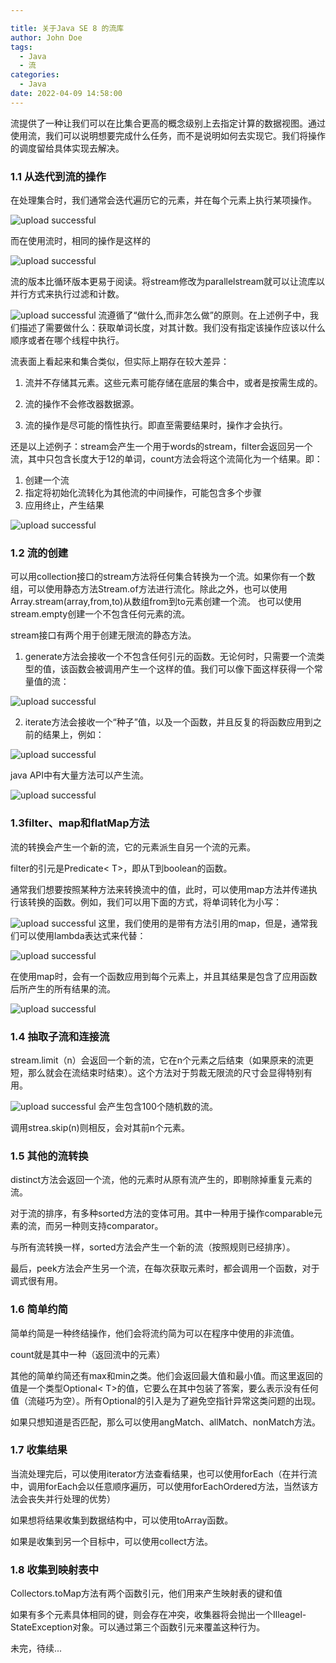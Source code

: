 ```yaml
---

title: 关于Java SE 8 的流库
author: John Doe
tags:
  - Java
  - 流
categories:
  - Java
date: 2022-04-09 14:58:00
---
```


流提供了一种让我们可以在比集合更高的概念级别上去指定计算的数据视图。通过使用流，我们可以说明想要完成什么任务，而不是说明如何去实现它。我们将操作的调度留给具体实现去解决。

### 1.1 从迭代到流的操作
在处理集合时，我们通常会迭代遍历它的元素，并在每个元素上执行某项操作。

 ![upload successful](../images/pasted-178.png)
 
 而在使用流时，相同的操作是这样的
 
 ![upload successful](../images/pasted-179.png)
 
流的版本比循环版本更易于阅读。将stream修改为parallelstream就可以让流库以并行方式来执行过滤和计数。

 ![upload successful](../images/pasted-180.png)
 流遵循了“做什么,而非怎么做”的原则。在上述例子中，我们描述了需要做什么：获取单词长度，对其计数。我们没有指定该操作应该以什么顺序或者在哪个线程中执行。
 
 流表面上看起来和集合类似，但实际上期存在较大差异：
 1. 流并不存储其元素。这些元素可能存储在底层的集合中，或者是按需生成的。
 
 2. 流的操作不会修改器数据源。
 
 3. 流的操作是尽可能的惰性执行。即直至需要结果时，操作才会执行。
 
 还是以上述例子：stream会产生一个用于words的stream，filter会返回另一个流，其中只包含长度大于12的单词，count方法会将这个流简化为一个结果。即：
 1. 创建一个流
 2. 指定将初始化流转化为其他流的中间操作，可能包含多个步骤
 3. 应用终止，产生结果
 
 ![upload successful](../images/pasted-181.png)
 
 ### 1.2 流的创建
 可以用collection接口的stream方法将任何集合转换为一个流。如果你有一个数组，可以使用静态方法Stream.of方法进行流化。除此之外，也可以使用Array.stream(array,from,to)从数组from到to元素创建一个流。
 也可以使用stream.empty创建一个不包含任何元素的流。
 
 stream接口有两个用于创建无限流的静态方法。
 1. generate方法会接收一个不包含任何引元的函数。无论何时，只需要一个流类型的值，该函数会被调用产生一个这样的值。我们可以像下面这样获得一个常量值的流：
 
 ![upload successful](../images/pasted-182.png)
 
 2. iterate方法会接收一个“种子”值，以及一个函数，并且反复的将函数应用到之前的结果上，例如：
 
 ![upload successful](../images/pasted-183.png)
 
 java API中有大量方法可以产生流。
  
 ![upload successful](../images/pasted-184.png)
 
 ### 1.3filter、map和flatMap方法
 流的转换会产生一个新的流，它的元素派生自另一个流的元素。
 
 filter的引元是Predicate< T>，即从T到boolean的函数。
  
  通常我们想要按照某种方法来转换流中的值，此时，可以使用map方法并传递执行该转换的函数。例如，我们可以用下面的方式，将单词转化为小写：
  
 ![upload successful](../images/pasted-185.png)
 这里，我们使用的是带有方法引用的map，但是，通常我们可以使用lambda表达式来代替：
 
 ![upload successful](../images/pasted-186.png)

在使用map时，会有一个函数应用到每个元素上，并且其结果是包含了应用函数后所产生的所有结果的流。

 ![upload successful](../images/pasted-187.png)
 
 ### 1.4 抽取子流和连接流
 stream.limit（n）会返回一个新的流，它在n个元素之后结束（如果原来的流更短，那么就会在流结束时结束）。这个方法对于剪裁无限流的尺寸会显得特别有用。

![upload successful](../images/pasted-189.png)
 会产生包含100个随机数的流。
 
 调用strea.skip(n)则相反，会对其前n个元素。
 
 ### 1.5 其他的流转换
 
 distinct方法会返回一个流，他的元素时从原有流产生的，即剔除掉重复元素的流。
 
 对于流的排序，有多种sorted方法的变体可用。其中一种用于操作comparable元素的流，而另一种则支持comparator。
 
 与所有流转换一样，sorted方法会产生一个新的流（按照规则已经排序）。
 
 最后，peek方法会产生另一个流，在每次获取元素时，都会调用一个函数，对于调式很有用。
 
 ### 1.6 简单约简
 
简单约简是一种终结操作，他们会将流约简为可以在程序中使用的非流值。

count就是其中一种（返回流中的元素）

其他的简单约简还有max和min之类。他们会返回最大值和最小值。而这里返回的值是一个类型Optional< T>的值，它要么在其中包装了答案，要么表示没有任何值（流碰巧为空）。所有Optional的引入是为了避免空指针异常这类问题的出现。
  
  如果只想知道是否匹配，那么可以使用angMatch、allMatch、nonMatch方法。
  
  
### 1.7 收集结果

当流处理完后，可以使用iterator方法查看结果，也可以使用forEach（在并行流中，调用forEach会以任意顺序遍历，可以使用forEachOrdered方法，当然该方法会丧失并行处理的优势）

如果想将结果收集到数据结构中，可以使用toArray函数。

如果是收集到另一个目标中，可以使用collect方法。

### 1.8 收集到映射表中
Collectors.toMap方法有两个函数引元，他们用来产生映射表的键和值

如果有多个元素具体相同的键，则会存在冲突，收集器将会抛出一个Illeagel-StateException对象。可以通过第三个函数引元来覆盖这种行为。


未完，待续...

